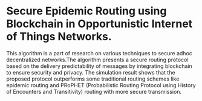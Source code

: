 # Secure Epidemic Routing using Blockchain in Opportunistic Internet of Things Networks.
This algorithm is a part of research on various techniques to secure adhoc decentralized networks.The
algorithm presents a secure routing protocol based on the
delivery predictability of messages by integrating blockchain to
ensure security and privacy. The simulation result shows that
the proposed protocol outperforms some traditional routing
schemes like epidemic routing and PRoPHET (Probabilistic
Routing Protocol using History of Encounters and Transitivity)
routing with more secure transmission.
